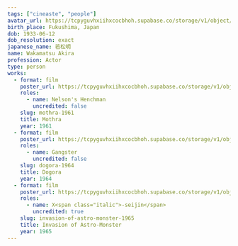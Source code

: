 ```yaml
---
tags: ["cineaste", "people"]
avatar_url: https://tcpyguvhxiihxcocbhoh.supabase.co/storage/v1/object/public/godzilla-cineaste-public/content/people/wakamatsu-akira/wakamatsu-akira.jpg?t=2024-04-02T00%3A20%3A56.639Z
birth_place: Fukushima, Japan
dob: 1933-06-12
dob_resolution: exact
japanese_name: 若松明
name: Wakamatsu Akira
profession: Actor
type: person
works:
  - format: film
    poster_url: https://tcpyguvhxiihxcocbhoh.supabase.co/storage/v1/object/public/godzilla-cineaste-public/content/films/mothra-1961/posters/mothra-1961.jpg
    roles:
      - name: Nelson's Henchman
        uncredited: false
    slug: mothra-1961
    title: Mothra
    year: 1961
  - format: film
    poster_url: https://tcpyguvhxiihxcocbhoh.supabase.co/storage/v1/object/public/godzilla-cineaste-public/content/films/dogora-1964/posters/dogora-the-space-monster-1964.jpg
    roles:
      - name: Gangster
        uncredited: false
    slug: dogora-1964
    title: Dogora
    year: 1964
  - format: film
    poster_url: https://tcpyguvhxiihxcocbhoh.supabase.co/storage/v1/object/public/godzilla-cineaste-public/content/films/invasion-of-astro-monster-1965/posters/monster-zero-1965.jpg
    roles:
      - name: X<span class="italic">-seijin</span>
        uncredited: true
    slug: invasion-of-astro-monster-1965
    title: Invasion of Astro-Monster
    year: 1965
---
```

